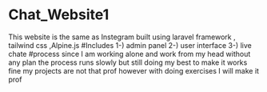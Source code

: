 # Chat_Website1
This website is the same as Instegram built using laravel framework , tailwind css ,Alpine.js  #Includes 1-) admin panel  2-) user interface  3-) live chate  #process since I am working alone and work from my head without any plan the process runs slowly but still doing my best to make it works fine my projects are not that prof however with doing exercises I will make it prof
